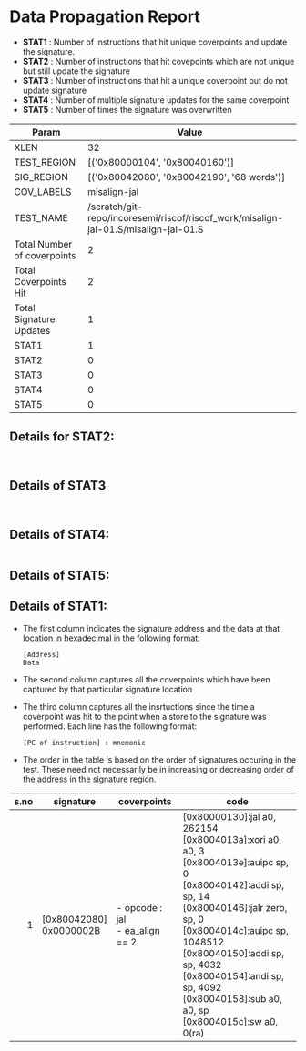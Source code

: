 
# Data Propagation Report

- **STAT1** : Number of instructions that hit unique coverpoints and update the signature.
- **STAT2** : Number of instructions that hit covepoints which are not unique but still update the signature
- **STAT3** : Number of instructions that hit a unique coverpoint but do not update signature
- **STAT4** : Number of multiple signature updates for the same coverpoint
- **STAT5** : Number of times the signature was overwritten

| Param                     | Value    |
|---------------------------|----------|
| XLEN                      | 32      |
| TEST_REGION               | [('0x80000104', '0x80040160')]      |
| SIG_REGION                | [('0x80042080', '0x80042190', '68 words')]      |
| COV_LABELS                | misalign-jal      |
| TEST_NAME                 | /scratch/git-repo/incoresemi/riscof/riscof_work/misalign-jal-01.S/misalign-jal-01.S    |
| Total Number of coverpoints| 2     |
| Total Coverpoints Hit     | 2      |
| Total Signature Updates   | 1      |
| STAT1                     | 1      |
| STAT2                     | 0      |
| STAT3                     | 0     |
| STAT4                     | 0     |
| STAT5                     | 0     |

## Details for STAT2:

```


```

## Details of STAT3

```


```

## Details of STAT4:

```

```

## Details of STAT5:



## Details of STAT1:

- The first column indicates the signature address and the data at that location in hexadecimal in the following format: 
  ```
  [Address]
  Data
  ```

- The second column captures all the coverpoints which have been captured by that particular signature location

- The third column captures all the insrtuctions since the time a coverpoint was
  hit to the point when a store to the signature was performed. Each line has
  the following format:
  ```
  [PC of instruction] : mnemonic
  ```
- The order in the table is based on the order of signatures occuring in the
  test. These need not necessarily be in increasing or decreasing order of the
  address in the signature region.

|s.no|        signature         |              coverpoints              |                                                                                                                                                                 code                                                                                                                                                                  |
|---:|--------------------------|---------------------------------------|---------------------------------------------------------------------------------------------------------------------------------------------------------------------------------------------------------------------------------------------------------------------------------------------------------------------------------------|
|   1|[0x80042080]<br>0x0000002B|- opcode : jal<br> - ea_align == 2<br> |[0x80000130]:jal a0, 262154<br> [0x8004013a]:xori a0, a0, 3<br> [0x8004013e]:auipc sp, 0<br> [0x80040142]:addi sp, sp, 14<br> [0x80040146]:jalr zero, sp, 0<br> [0x8004014c]:auipc sp, 1048512<br> [0x80040150]:addi sp, sp, 4032<br> [0x80040154]:andi sp, sp, 4092<br> [0x80040158]:sub a0, a0, sp<br> [0x8004015c]:sw a0, 0(ra)<br> |
